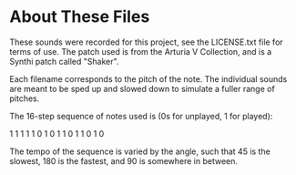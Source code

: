 # About These Files

These sounds were recorded for this project, see the LICENSE.txt file for terms of use. The patch used is from the
Arturia V Collection, and is a Synthi patch called "Shaker".

Each filename corresponds to the pitch of the note. The individual sounds are meant to be sped up and slowed down to
simulate a fuller range of pitches.

The 16-step sequence of notes used is (0s for unplayed, 1 for played):

1 1 1 1 1 0 1 0 1 1 0 1 1 0 1 0

The tempo of the sequence is varied by the angle, such that 45 is the slowest,
180 is the fastest, and 90 is somewhere in between.
